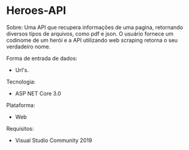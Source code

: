 # Heroes-API



Sobre: Uma API que recupera informações de uma pagina, retornando diversos tipos de arquivos,  como pdf e json. O usuário fornece um codinome de um herói e a API utilizando web scraping retorna o seu verdadeiro nome.

Forma de entrada de dados: 
  - Url's.

Tecnologia:
  - ASP NET Core 3.0

Plataforma: 
  - Web

Requisitos: 
  - Visual Studio Community 2019
